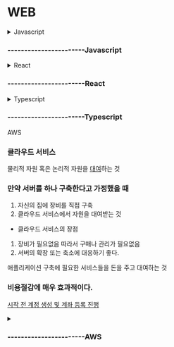# WEB
<!-- <details>
<summary> HTML </summary>
<div markdown="1">   

<details>
<summary>  </summary>
<div markdown="1">   

</div>
</details>



</div>
</details>

<details>
<summary> CSS </summary>
<div markdown="1">   

</div>
</details> -->

<details>
<summary> Javascript </summary>
<div markdown="1">   


<details>
<summary> 1강. 변수 </summary>
<div markdown="1"> 

### 변수의 특징

1. 변수는 문자와 숫자 , $, _만 사용한다
2. 첫글자는 숫자가 될 수 없다.
3. 이미 자바스크립트에서 사용중인 예약어는 사용할 수 없다.
4. Const를 사용할때는 대문자로 이름을 지어준다.
5. 변수명은 읽기 쉽고 알기 쉽게 선언한다.

### let, const를 이용하여 변수 선언
- let , var 
  - 변할 수 있는 변수
- const 
  - 바뀌지않는 상수


```javascript
let name = "KIM"
const AGE = 20
```

### 자료형

1. 정수형
- integer
2. 문자열
- string
3. 논리연산
- boolean
4. 객체
- object

#### # 참고 string + int  = string 
#### 만약 해당 변수의 자료형이 무엇인지 궁금하다면 typeof(변수)를 이용한다.

</div>
</details> <!-- 1강 -->

<details>
<summary> 2강 alert, prompt, confirm </summary>
<div markdown="1">   

- alert(알림창)
- prompt(입력받는 창)
- confirm(확인받는 창)

</div>
</details> <!-- 2강 -->





<!-- <details>
<summary>  </summary>
<div markdown="1">   

</div>
</details> -->

</div>
</details>

### -----------------------Javascript

<details>
<summary> React </summary>
<div markdown="1">   


<details>
<summary> OT-리액트 </summary>
<div markdown="1">  

### React  
모바일 App처럼 새로고침없이 스무스하게 웹앱을 만들어줌 대표적으로 instagram

- 장점:  
    - 앱처럼 만들었기 때문에 모바일앱으로 발행이 쉬움
    - 앱처럼 뛰어난 UX
    - 일반적인 웹사이트보다 비즈니스적 강점을 가지고 있다.
- 단점:
    - 문법이 조금 어렵다

### 선수지식  
- Javascript 
- html
- css
</div>
</details>

<details>
<summary> 1강 설치 및 셋팅 </summary>
<div markdown="1">   

1. Node.js를 설치(Mac)
```shell
/usr/bin/ruby -e "$(curl -fsSL https://raw.githubusercontent.com/Homebrew/install/master/install)"
```

```shell
brew update
brew install node
node -v 
npm -v
brew install yarn --ignore-dependencies
yarn -v
```

2. 폴더 생성 후 필요한 파일들을 전부 설치해주는 npx 명령어 사용 -> node js를 설치하면 사용가능핟. 
```shell
npx create-react-app "Project_name"
```
3. 만들어 놓은 프로젝트로 이동 후 미리보기 띄우기 
(크롬 설치 필수)
```shell
npm start 
```
4. 추가 폴더 정보
- node_modules :라이브러리 저장소
- public : static 파일들 보관함
- src : 소스코드 보관함 (실질적으로 여기파일들로 코딩함)
- package.json : 설치한 라이브러리 목록

</div>
</details>


<details>
<summary>2강 JSX 사용법  </summary>
<div markdown="1">   

리액트에서는 HTML 대신에 JSX를 사용하여야 한다.

1. 블로그 navbar만들기
```javascript
import logo from './logo.svg';
import './App.css';

function App() {
  return (
    <div className="App">
      
    </div>
  );
}
export default App;

```
### App.css파일에서 아래코드를 삽입

```javascript
body {
  font-family: 
  'nanumsquare';
}

.black-nav{
  background: black;
  width: 100%;
  display: flex;
  color: white;
  padding: 20px;
  font-weight: 600;
  font-size: 20px;
}
```

2. 데이터 바운딩 

서버에서 받은 데이터 -> 자바스크립트 -> HTML로 바꾸는 데이터 바운딩을 
리액트에서는 쉽게 할 수 있다

### 바꾸고자 하는 곳에 
```javascript
{ "변수명,함수 등" }
```
### 이미지 넣는법
```javascript
//원하는 이미지를 import 
import logo from './logo.svg';

<img src={ logo } />
// import한 이미지를 {}안에 삽입
```

3. JSX에서 style 속성 삽입

style속성은 {} 안에 오브젝트 형식으로 넣어줘야 함

```javascript
<div style={{color : 'blue', fontSize : '30px'}} > </div>
```

</div>
</details>

<details>
<summary> 3강 변수를 담는 새로운 방법 state </summary>
<div markdown="1">   

1. 글 목록만들기

### App.js파일에 코드 추가 삽입

```javascript
<div className = "list">
        <h3>{ hello }</h3>
        <p>5월 11일 발행</p>
        <hr/>
      </div>
```

### App.css파일에 코드 추가 사입

```javascript
.list{
  margin-top: 30px;
  text-align: left;
  padding-left: 20px;
  padding-right: 20px;
}
```

## 변수를 저장할 수 있는 또 하나의 방법 state

### App.js파일에 제일 상단에 import 코드 추가삽입

```javascript
import React, { useState } from 'react';
// useState 내장함수 사용
```

### useState를 사용하여 변수저장

```javascript
let [글제목, 글제목변경] = useState('Hello React');
// 위 함수를 실행하면 2개의 원소를 가진 리스트를 반환 Return [a,b] 
// a = 'Hello React'가 저장
// b =  Hello React state를 정정해주는 함수
// 여러개의 데이터를 리스트타입으로 전달도 가능하다
```    

### State를 쓰는 이유 ?
- 웹을 app처럼 동작하게 하기 위해서
- state는 변경되면 HTML이 자동으로 렌더링이 된다.
- 일반변수는 새로고침이 되어야 렌더링이 된다.
- 바뀌지않는 부분은 변수 수시로 바뀌는 부분은 state를 사용한다.

**새로고침없이 스무스하게 재렌더링이 되려면 state를 사용해야한다**


<details>
<summary> App.js </summary>
<div markdown="1">   

```javascript
import React, { useState } from 'react';
import logo from './logo.svg';
import poketmon from './test.jpg';
import './App.css';

function App() {
  let [글제목, 글제목변경] = useState(['새로고침 없이','스무스하게 렌더링하려면', 'state 사용하자' ]);

  return (
    <div className="App">
      <div className ='black-nav'>
        <div style={{color : 'blue', fontSize : '30px'}} >Test Blog</div>
      </div>
      <img src={ poketmon } />
      <div className = "list">
        <h3>{ 글제목[0] }</h3>
        <p>5월 11일 발행</p>
        <hr/>
      </div>

      <div className = "list">
        <h3>{ 글제목[1] }</h3>
        <p>5월 12일 발행</p>
        <hr/>
      </div>

      <div className = "list">
        <h3>{ 글제목[2] }</h3>
        <p>5월 13일 발행</p>
        <hr/>
      </div>     
    </div>
  );
}
export default App;
```

</div>
</details>

</div>
</details>


<details>
<summary>4강 리액트 버튼 핸들러 장착 </summary>
<div markdown="1">   

### WARING 메시지가 보기싫다면  App.js파일 가장 윗 부분에 다음 주석 삽입

```javascript
/* eslint-disable */
```    

1. 좋아요 버튼 만들기

```javascript
<span>🥰</span> 0
//span 태그를 클릭했을 시 카운터를 증가시켜야 함
```    
### onClick을 이용
```javascript
<span onClick = { 함수() }>🥰</span> 0
// 함수를 정의해야 함
<span onClick = { ()=>{} }>🥰</span> 0
// 함수를 정의하기 싫을 때
``` 

### Click할 때마다 카운터를 증가
state를 이용하여 카운터를 증가  
state변경함수 사용

```javascript
let [카운트, 카운트변경] = useState(0);
<span onClick = { ()=>{카운트변경(카운트+1)} }>🥰</span> {카운트}
// state를 변경하려면 state변경 함수를 이용한다!
```    

<details>
<summary> App.js </summary>
<div markdown="1">   

```javascript
/* eslint-disable */
import React, { useState } from 'react';
import logo from './logo.svg';
import poketmon from './test.jpg';
import './App.css';

function App() {
  let [글제목, 글제목변경] = useState(['새로고침 없이','스무스하게 렌더링하려면', 'state 사용하자' ]);
  let [카운트, 카운트변경] = useState(0);
  return (
    <div className="App">
      <div className ='black-nav'>
        <div style={{color : 'blue', fontSize : '30px'}} >Test Blog</div>
      </div>
      <img src={ poketmon } />
      <div className = "list">
        <h3>{ 글제목[0] } <span onClick = { ()=>{카운트변경(카운트+1)} }>🥰</span> {카운트}</h3>
        <p>5월 11일 발행</p>
        <hr/>
      </div>

      <div className = "list">
        <h3>{ 글제목[1] }</h3>
        <p>5월 12일 발행</p>
        <hr/>
      </div>

      <div className = "list">
        <h3>{ 글제목[2] }</h3>
        <p>5월 13일 발행</p>
        <hr/>
      </div>   
    </div>
  );
}

export default App;

```

</div>
</details> <!-- App.js -->

</div>
</details>  <!-- 4강 -->


<details>
<summary> 5강 원하는대로 State를 변경 </summary>
<div markdown="1">   

1. 버튼을 클릭해서 제목을 변경하는 법


### 함수정의
```javascript
function 제목변경(){
  var newArr = [...글제목]; //deep copy
  newArr[0]= "변경해버리기"
  글제목변경(newArr)
  //직접수정이 아니라 딥카피를 이용하여 변경하면 손쉽게 변경이 가능하다. (call by reference)

  // 하드코딩 방법 - > 글제목변경(글제목 ['State를 변경해서 ','글 제목을 ', '변경해보자'] )
  // 사용시 초기 설정값 포멧을 그대로 넣어주는게 뽀인트입니당
}
// onClick 함수에 넣을 함수정의
``` 
### App.js파일 수정
```javascript
<button onClick={ 제목변경 }> 눌러주세용 </button>
//함수에 이름을 넣을때는 소괄호를 빼고 넣어줘야 함!!
```    

### 순서
1. state 카피본 생성 (깊은복사)
2. 수정사항을 카피본에 저장
3. 변경함수에 카피본 넣기

<details>
<summary> App.js</summary>
<div markdown="1">   

```javascript
/* eslint-disable */
import React, { useState } from 'react';
import logo from './logo.svg';
import poketmon from './test.jpg';
import './App.css';

function App() {
  let [글제목, 글제목변경] = useState(['새로고침 없이','스무스하게 렌더링하려면', 'state 사용하자' ]);
  let [카운트, 카운트변경] = useState(0);

  function 제목변경(){
    var newArr = [...글제목]; //deep copy
    newArr[0]= "변경해버리기"
    글제목변경(newArr)
  }
  
  
  return (
    <div className="App">
      <div className ='black-nav'>
        <div style={{color : 'blue', fontSize : '30px'}} >Test Blog</div>
      </div>
      <img src={ poketmon } />
      <div className = "list">
      <button onClick={ 제목변경 }> 눌러주세용 </button>
        <h3>{ 글제목[0] } <span onClick = { ()=>{카운트변경(카운트+1)} }>🥰</span> {카운트}</h3>
        <p>5월 11일 발행</p>
        <hr/>
      </div>

      <div className = "list">
        <h3>{ 글제목[1] }</h3>
        <p>5월 12일 발행</p>
        <hr/>
      </div>

      <div className = "list">
        <h3>{ 글제목[2] }</h3>
        <p>5월 13일 발행</p>
        <hr/>
      </div> 
    </div>
  );
}
export default App;
```
</div>
</details>

</div>
</details>  <!-- 5강 -->


<details>
<summary> 6강 Componet를 이용하여 UI만들기 </summary>
<div markdown="1"> 

### 상세페이지 만들기
원래는 라우터를 이용하여야 하지만 속성강의이므로 모달창을 이용하여 구현

### Modal UI 디자인하기

1. App.js파일에 코드 추가

```javascript
<div className = "modal">
  <h2>제목</h2>
  <p>날짜</p>
  <p>상세내용</p>
</div>
```

2. App.css파일에 코드 추가
```javascript
.modal{
  margin-top: 20px;
  padding: 20px;
  background: #eee;
}
```

### 복잡한 Div를 간결하게 하기 위해 HTML을 한 단어로 줄여서 쓰는 방법 Component문법 사용(함수와 같다)

### 사용방법
1. App funtion(main 함수라고 생각하면 될듯)이 끝나는 곳에 함수를만들고 
2. funtion 이름() ## 이름은 대문자로 시작해야한다
3. 축약을 원하는 곳에 해당 HTML 넣고
4. <함수명/> 으로 사용

```javascript
function Modal(){ //............(1)(2)
  return( //..............(3)
      <div className = "modal">
        <h2>제목</h2>
        <p>날짜</p>
        <p>상세내용</p>
      </div>
  )
} //Modal fun
```
위 처럼 정의 한 후 메인 App함수에서 사용
```javascript
/* <Modal></Modal> */ // 1번방법
   <Modal /> // 2번방법
```
### 만약 return()내부에 div로 묶는게 귀찮다면 <> </>이용
```javascript
<>
<div className = "modal">
  <h2>제목</h2>
  <p>날짜</p>
  <p>상세내용</p>
</div>
</> //지금은 어차피 한 개의 div라 크게 의미는 없다.
```

<details>
<summary> App.js </summary>
<div markdown="1">   

```javascript
/* eslint-disable */
import React, { useState } from 'react';
import logo from './logo.svg';
import poketmon from './test.jpg';
import './App.css';

function App() {
  let [글제목, 글제목변경] = useState(['새로고침 없이','스무스하게 렌더링하려면', 'state 사용하자' ]);
  let [카운트, 카운트변경] = useState(0);

  function 제목변경(){
    var newArr = [...글제목]; //deep copy
    newArr[0]= "변경해버리기"
    글제목변경(newArr)
  }
  
  
  return (
    <div className="App">
      <div className ='black-nav'>
        <div style={{color : 'blue', fontSize : '30px'}} >Test Blog</div>
      </div>
      <img src={ poketmon } />
      <div className = "list">
      <button onClick={ 제목변경 }> 눌러주세용 </button>
        <h3>{ 글제목[0] } <span onClick = { ()=>{카운트변경(카운트+1)} }>🥰</span> {카운트}</h3>
        <p>5월 11일 발행</p>
        <hr/>
      </div>

      <div className = "list">
        <h3>{ 글제목[1] }</h3>
        <p>5월 12일 발행</p>
        <hr/>
      </div>

      <div className = "list">
        <h3>{ 글제목[2] }</h3>
        <p>5월 13일 발행</p>
        <hr/>
      </div> 
      {/* <Modal></Modal> */}
      <Modal />


    </div> //return div
  );
} //Function 

function Modal(){
  return(
      <div className = "modal">
        <h2>제목</h2>
        <p>날짜</p>
        <p>상세내용</p>
      </div>
  )
} //Modal fun
export default App;
```

</div>
</details>

</div>
</details> <!-- 6강 -->

</div>
</details> <!-- 리액트 정리 -->

### -----------------------React



<details>
<summary> Typescript </summary>
<div markdown="1">   



</div>
</details>

### -----------------------Typescript 

<summary> AWS </summary>
<div markdown="1">  

### 클라우드 서비스
물리적 자원 혹은 논리적 자원을 <u> 대여</u>하는 것

### 만약 서버를 하나 구축한다고 가정했을 때 
1. 자신의 집에 장비를 직접 구축
2. 클라우드 서비스에서 자원을 대여받는 것  
- 클라우드 서비스의 장점
1. 장비가 필요없음 따라서 구매나 관리가 필요없음
2. 서버의 확장 또는 축소에 대응하기 좋다.

애플리케이션 구축에 필요한 서비스들을 돈을 주고 대여하는 것 
### 비용절감에 매우 효과적이다.

<u>시작 전 계정 생성 및 계좌 등록 진행</u>

<details>
<summary>  </summary>
<div markdown="1">   



</div>
</details>



</div>
</details> 

### -----------------------AWS 

<!-- <details>
<summary>  </summary>
<div markdown="1">   

</div>
</details> -->